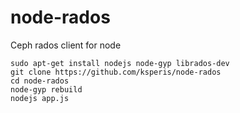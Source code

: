 node-rados
==========

Ceph rados client for node

	sudo apt-get install nodejs node-gyp librados-dev
	git clone https://github.com/ksperis/node-rados
	cd node-rados
	node-gyp rebuild
	nodejs app.js
